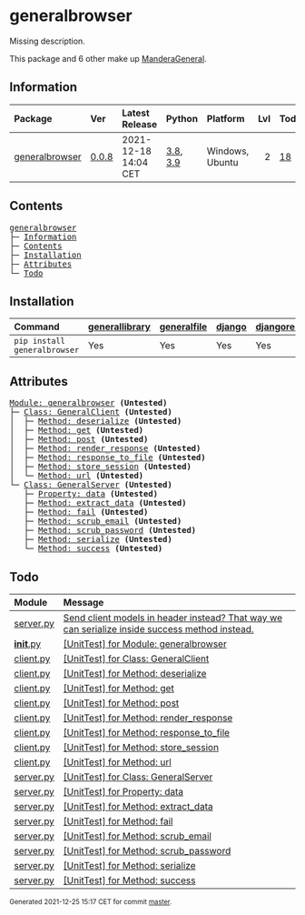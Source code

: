 # generalbrowser
Missing description.

This package and 6 other make up [ManderaGeneral](https://github.com/ManderaGeneral).

## Information
| Package                                                            | Ver                                               | Latest Release       | Python                                                                                                                   | Platform        |   Lvl | Todo                                                        | Tests   |
|:-------------------------------------------------------------------|:--------------------------------------------------|:---------------------|:-------------------------------------------------------------------------------------------------------------------------|:----------------|------:|:------------------------------------------------------------|:--------|
| [generalbrowser](https://github.com/ManderaGeneral/generalbrowser) | [0.0.8](https://pypi.org/project/generalbrowser/) | 2021-12-18 14:04 CET | [3.8](https://www.python.org/downloads/release/python-380/), [3.9](https://www.python.org/downloads/release/python-390/) | Windows, Ubuntu |     2 | [18](https://github.com/ManderaGeneral/generalbrowser#Todo) | -6.3 %  |

## Contents
<pre>
<a href='#generalbrowser'>generalbrowser</a>
├─ <a href='#Information'>Information</a>
├─ <a href='#Contents'>Contents</a>
├─ <a href='#Installation'>Installation</a>
├─ <a href='#Attributes'>Attributes</a>
└─ <a href='#Todo'>Todo</a>
</pre>

## Installation
| Command                      | <a href='https://pypi.org/project/generallibrary'>generallibrary</a>   | <a href='https://pypi.org/project/generalfile'>generalfile</a>   | <a href='https://pypi.org/project/django'>django</a>   | <a href='https://pypi.org/project/djangorestframework'>djangorestframework</a>   | <a href='https://pypi.org/project/dill'>dill</a>   | <a href='https://pypi.org/project/requests'>requests</a>   |
|:-----------------------------|:-----------------------------------------------------------------------|:-----------------------------------------------------------------|:-------------------------------------------------------|:---------------------------------------------------------------------------------|:---------------------------------------------------|:-----------------------------------------------------------|
| `pip install generalbrowser` | Yes                                                                    | Yes                                                              | Yes                                                    | Yes                                                                              | Yes                                                | Yes                                                        |

## Attributes
<pre>
<a href='https://github.com/ManderaGeneral/generalbrowser/blob/master/generalbrowser/__init__.py#L1'>Module: generalbrowser</a> <b>(Untested)</b>
├─ <a href='https://github.com/ManderaGeneral/generalbrowser/blob/master/generalbrowser/client.py#L12'>Class: GeneralClient</a> <b>(Untested)</b>
│  ├─ <a href='https://github.com/ManderaGeneral/generalbrowser/blob/master/generalbrowser/client.py#L63'>Method: deserialize</a> <b>(Untested)</b>
│  ├─ <a href='https://github.com/ManderaGeneral/generalbrowser/blob/master/generalbrowser/client.py#L58'>Method: get</a> <b>(Untested)</b>
│  ├─ <a href='https://github.com/ManderaGeneral/generalbrowser/blob/master/generalbrowser/client.py#L53'>Method: post</a> <b>(Untested)</b>
│  ├─ <a href='https://github.com/ManderaGeneral/generalbrowser/blob/master/generalbrowser/client.py#L67'>Method: render_response</a> <b>(Untested)</b>
│  ├─ <a href='https://github.com/ManderaGeneral/generalbrowser/blob/master/generalbrowser/client.py#L74'>Method: response_to_file</a> <b>(Untested)</b>
│  ├─ <a href='https://github.com/ManderaGeneral/generalbrowser/blob/master/generalbrowser/client.py#L26'>Method: store_session</a> <b>(Untested)</b>
│  └─ <a href='https://github.com/ManderaGeneral/generalbrowser/blob/master/generalbrowser/client.py#L23'>Method: url</a> <b>(Untested)</b>
└─ <a href='https://github.com/ManderaGeneral/generalbrowser/blob/master/generalbrowser/server.py#L11'>Class: GeneralServer</a> <b>(Untested)</b>
   ├─ <a href='https://github.com/ManderaGeneral/generalbrowser/blob/master/generalbrowser/server.py#L16'>Property: data</a> <b>(Untested)</b>
   ├─ <a href='https://github.com/ManderaGeneral/generalbrowser/blob/master/generalbrowser/server.py#L20'>Method: extract_data</a> <b>(Untested)</b>
   ├─ <a href='https://github.com/ManderaGeneral/generalbrowser/blob/master/generalbrowser/server.py#L44'>Method: fail</a> <b>(Untested)</b>
   ├─ <a href='https://github.com/ManderaGeneral/generalbrowser/blob/master/generalbrowser/server.py#L56'>Method: scrub_email</a> <b>(Untested)</b>
   ├─ <a href='https://github.com/ManderaGeneral/generalbrowser/blob/master/generalbrowser/server.py#L59'>Method: scrub_password</a> <b>(Untested)</b>
   ├─ <a href='https://github.com/ManderaGeneral/generalbrowser/blob/master/generalbrowser/server.py#L27'>Method: serialize</a> <b>(Untested)</b>
   └─ <a href='https://github.com/ManderaGeneral/generalbrowser/blob/master/generalbrowser/server.py#L33'>Method: success</a> <b>(Untested)</b>
</pre>

## Todo
| Module                                                                                                               | Message                                                                                                                                                                                                |
|:---------------------------------------------------------------------------------------------------------------------|:-------------------------------------------------------------------------------------------------------------------------------------------------------------------------------------------------------|
| <a href='https://github.com/ManderaGeneral/generalbrowser/blob/master/generalbrowser/server.py#L1'>server.py</a>     | <a href='https://github.com/ManderaGeneral/generalbrowser/blob/master/generalbrowser/server.py#L28'>Send client models in header instead? That way we can serialize inside success method instead.</a> |
| <a href='https://github.com/ManderaGeneral/generalbrowser/blob/master/generalbrowser/__init__.py#L1'>__init__.py</a> | <a href='https://github.com/ManderaGeneral/generalbrowser/blob/master/generalbrowser/__init__.py#L1'>[UnitTest] for Module: generalbrowser</a>                                                         |
| <a href='https://github.com/ManderaGeneral/generalbrowser/blob/master/generalbrowser/client.py#L1'>client.py</a>     | <a href='https://github.com/ManderaGeneral/generalbrowser/blob/master/generalbrowser/client.py#L12'>[UnitTest] for Class: GeneralClient</a>                                                            |
| <a href='https://github.com/ManderaGeneral/generalbrowser/blob/master/generalbrowser/client.py#L1'>client.py</a>     | <a href='https://github.com/ManderaGeneral/generalbrowser/blob/master/generalbrowser/client.py#L63'>[UnitTest] for Method: deserialize</a>                                                             |
| <a href='https://github.com/ManderaGeneral/generalbrowser/blob/master/generalbrowser/client.py#L1'>client.py</a>     | <a href='https://github.com/ManderaGeneral/generalbrowser/blob/master/generalbrowser/client.py#L58'>[UnitTest] for Method: get</a>                                                                     |
| <a href='https://github.com/ManderaGeneral/generalbrowser/blob/master/generalbrowser/client.py#L1'>client.py</a>     | <a href='https://github.com/ManderaGeneral/generalbrowser/blob/master/generalbrowser/client.py#L53'>[UnitTest] for Method: post</a>                                                                    |
| <a href='https://github.com/ManderaGeneral/generalbrowser/blob/master/generalbrowser/client.py#L1'>client.py</a>     | <a href='https://github.com/ManderaGeneral/generalbrowser/blob/master/generalbrowser/client.py#L67'>[UnitTest] for Method: render_response</a>                                                         |
| <a href='https://github.com/ManderaGeneral/generalbrowser/blob/master/generalbrowser/client.py#L1'>client.py</a>     | <a href='https://github.com/ManderaGeneral/generalbrowser/blob/master/generalbrowser/client.py#L74'>[UnitTest] for Method: response_to_file</a>                                                        |
| <a href='https://github.com/ManderaGeneral/generalbrowser/blob/master/generalbrowser/client.py#L1'>client.py</a>     | <a href='https://github.com/ManderaGeneral/generalbrowser/blob/master/generalbrowser/client.py#L26'>[UnitTest] for Method: store_session</a>                                                           |
| <a href='https://github.com/ManderaGeneral/generalbrowser/blob/master/generalbrowser/client.py#L1'>client.py</a>     | <a href='https://github.com/ManderaGeneral/generalbrowser/blob/master/generalbrowser/client.py#L23'>[UnitTest] for Method: url</a>                                                                     |
| <a href='https://github.com/ManderaGeneral/generalbrowser/blob/master/generalbrowser/server.py#L1'>server.py</a>     | <a href='https://github.com/ManderaGeneral/generalbrowser/blob/master/generalbrowser/server.py#L11'>[UnitTest] for Class: GeneralServer</a>                                                            |
| <a href='https://github.com/ManderaGeneral/generalbrowser/blob/master/generalbrowser/server.py#L1'>server.py</a>     | <a href='https://github.com/ManderaGeneral/generalbrowser/blob/master/generalbrowser/server.py#L16'>[UnitTest] for Property: data</a>                                                                  |
| <a href='https://github.com/ManderaGeneral/generalbrowser/blob/master/generalbrowser/server.py#L1'>server.py</a>     | <a href='https://github.com/ManderaGeneral/generalbrowser/blob/master/generalbrowser/server.py#L20'>[UnitTest] for Method: extract_data</a>                                                            |
| <a href='https://github.com/ManderaGeneral/generalbrowser/blob/master/generalbrowser/server.py#L1'>server.py</a>     | <a href='https://github.com/ManderaGeneral/generalbrowser/blob/master/generalbrowser/server.py#L44'>[UnitTest] for Method: fail</a>                                                                    |
| <a href='https://github.com/ManderaGeneral/generalbrowser/blob/master/generalbrowser/server.py#L1'>server.py</a>     | <a href='https://github.com/ManderaGeneral/generalbrowser/blob/master/generalbrowser/server.py#L56'>[UnitTest] for Method: scrub_email</a>                                                             |
| <a href='https://github.com/ManderaGeneral/generalbrowser/blob/master/generalbrowser/server.py#L1'>server.py</a>     | <a href='https://github.com/ManderaGeneral/generalbrowser/blob/master/generalbrowser/server.py#L59'>[UnitTest] for Method: scrub_password</a>                                                          |
| <a href='https://github.com/ManderaGeneral/generalbrowser/blob/master/generalbrowser/server.py#L1'>server.py</a>     | <a href='https://github.com/ManderaGeneral/generalbrowser/blob/master/generalbrowser/server.py#L27'>[UnitTest] for Method: serialize</a>                                                               |
| <a href='https://github.com/ManderaGeneral/generalbrowser/blob/master/generalbrowser/server.py#L1'>server.py</a>     | <a href='https://github.com/ManderaGeneral/generalbrowser/blob/master/generalbrowser/server.py#L33'>[UnitTest] for Method: success</a>                                                                 |

<sup>
Generated 2021-12-25 15:17 CET for commit <a href='https://github.com/ManderaGeneral/generalbrowser/commit/master'>master</a>.
</sup>
